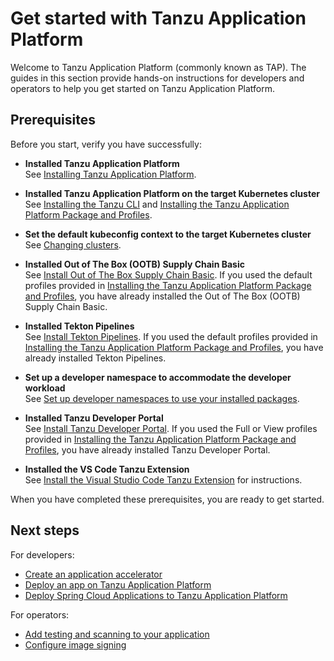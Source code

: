 # Get started with Tanzu Application Platform

Welcome to Tanzu Application Platform (commonly known as TAP).
The guides in this section provide hands-on instructions for developers and operators to help you
get started on Tanzu Application Platform.

## <a id="get-started-prereqs"></a>Prerequisites

Before you start, verify you have successfully:

- **Installed Tanzu Application Platform**<br>
See [Installing Tanzu Application Platform](install-intro.md).

- **Installed Tanzu Application Platform on the target Kubernetes cluster**<br>
See [Installing the Tanzu CLI](install-tanzu-cli.md) and [Installing the Tanzu Application Platform Package and Profiles](install-online/profile.hbs.md).

- **Set the default kubeconfig context to the target Kubernetes cluster**<br>
See [Changing clusters](cli-plugins/apps/getting-started/configuration.hbs.md#changing-clusters).

- **Installed Out of The Box (OOTB) Supply Chain Basic**<br>
See [Install Out of The Box Supply Chain Basic](scc/install-ootb-sc-basic.md).
If you used the default profiles provided in [Installing the Tanzu Application Platform Package and Profiles](install-online/profile.hbs.md), you have already installed the Out of The Box (OOTB) Supply Chain Basic.

- **Installed Tekton Pipelines**<br>
  See [Install Tekton Pipelines](tekton/install-tekton.md).
  If you used the default profiles provided in
  [Installing the Tanzu Application Platform Package and Profiles](install-online/profile.hbs.md),
  you have already installed Tekton Pipelines.

- **Set up a developer namespace to accommodate the developer workload**<br>
See [Set up developer namespaces to use your installed packages](install-online/set-up-namespaces.hbs.md).

- **Installed Tanzu Developer Portal**<br>
See [Install Tanzu Developer Portal](tap-gui/install-tap-gui.md).
If you used the Full or View profiles provided in [Installing the Tanzu Application Platform Package and Profiles](install-online/profile.hbs.md),
you have already installed Tanzu Developer Portal.

- **Installed the VS Code Tanzu Extension**<br>
See [Install the Visual Studio Code Tanzu Extension](vscode-extension/install.md) for instructions.

When you have completed these prerequisites, you are ready to get started.

## Next steps

For developers:

- [Create an application accelerator](getting-started/create-app-accelerator.hbs.md)
- [Deploy an app on Tanzu Application Platform](getting-started/deploy-first-app.md)
- [Deploy Spring Cloud Applications to Tanzu Application Platform](getting-started/spring-apps/deploy-spring-cloud-apps.hbs.md)

For operators:

- [Add testing and scanning to your application](getting-started/add-test-and-security.hbs.md)
- [Configure image signing](getting-started/config-supply-chain.hbs.md)
